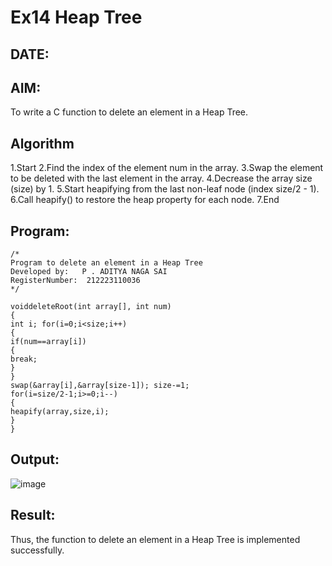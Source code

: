 # Ex14 Heap Tree
## DATE:
## AIM:
To write a C function to delete an element in a Heap Tree.

## Algorithm
1.Start
2.Find the index of the element num in the array.
3.Swap the element to be deleted with the last element in the array.
4.Decrease the array size (size) by 1.
5.Start heapifying from the last non-leaf node (index size/2 - 1).
6.Call heapify() to restore the heap property for each node.
7.End    

## Program:
```
/*
Program to delete an element in a Heap Tree
Developed by:   P . ADITYA NAGA SAI
RegisterNumber:  212223110036
*/

voiddeleteRoot(int array[], int num)
{
int i; for(i=0;i<size;i++)
{
if(num==array[i])
{
break;
}
}
swap(&array[i],&array[size-1]); size-=1;
for(i=size/2-1;i>=0;i--)
{
heapify(array,size,i);
}
}

```

## Output:
![image](https://github.com/user-attachments/assets/69bedb98-da1e-40e9-8311-4b4abd22b4d9)



## Result:
Thus, the function to delete an element in a Heap Tree is implemented successfully.
